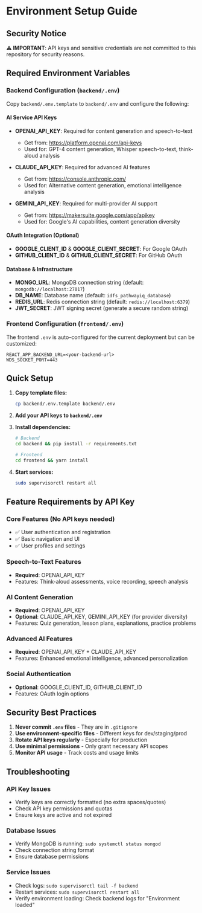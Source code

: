 # Environment Setup Guide

## Security Notice
**⚠️ IMPORTANT**: API keys and sensitive credentials are not committed to this repository for security reasons.

## Required Environment Variables

### Backend Configuration (`backend/.env`)

Copy `backend/.env.template` to `backend/.env` and configure the following:

#### AI Service API Keys
- **OPENAI_API_KEY**: Required for content generation and speech-to-text
  - Get from: https://platform.openai.com/api-keys
  - Used for: GPT-4 content generation, Whisper speech-to-text, think-aloud analysis

- **CLAUDE_API_KEY**: Required for advanced AI features  
  - Get from: https://console.anthropic.com/
  - Used for: Alternative content generation, emotional intelligence analysis

- **GEMINI_API_KEY**: Required for multi-provider AI support
  - Get from: https://makersuite.google.com/app/apikey
  - Used for: Google's AI capabilities, content generation diversity

#### OAuth Integration (Optional)
- **GOOGLE_CLIENT_ID** & **GOOGLE_CLIENT_SECRET**: For Google OAuth
- **GITHUB_CLIENT_ID** & **GITHUB_CLIENT_SECRET**: For GitHub OAuth

#### Database & Infrastructure
- **MONGO_URL**: MongoDB connection string (default: `mongodb://localhost:27017`)
- **DB_NAME**: Database name (default: `idfs_pathwayiq_database`)
- **REDIS_URL**: Redis connection string (default: `redis://localhost:6379`)
- **JWT_SECRET**: JWT signing secret (generate a secure random string)

### Frontend Configuration (`frontend/.env`)

The frontend `.env` is auto-configured for the current deployment but can be customized:

```
REACT_APP_BACKEND_URL=<your-backend-url>
WDS_SOCKET_PORT=443
```

## Quick Setup

1. **Copy template files:**
   ```bash
   cp backend/.env.template backend/.env
   ```

2. **Add your API keys to `backend/.env`**

3. **Install dependencies:**
   ```bash
   # Backend
   cd backend && pip install -r requirements.txt
   
   # Frontend  
   cd frontend && yarn install
   ```

4. **Start services:**
   ```bash
   sudo supervisorctl restart all
   ```

## Feature Requirements by API Key

### Core Features (No API keys needed)
- ✅ User authentication and registration
- ✅ Basic navigation and UI
- ✅ User profiles and settings

### Speech-to-Text Features
- **Required**: OPENAI_API_KEY
- Features: Think-aloud assessments, voice recording, speech analysis

### AI Content Generation  
- **Required**: OPENAI_API_KEY
- **Optional**: CLAUDE_API_KEY, GEMINI_API_KEY (for provider diversity)
- Features: Quiz generation, lesson plans, explanations, practice problems

### Advanced AI Features
- **Required**: OPENAI_API_KEY + CLAUDE_API_KEY
- Features: Enhanced emotional intelligence, advanced personalization

### Social Authentication
- **Optional**: GOOGLE_CLIENT_ID, GITHUB_CLIENT_ID
- Features: OAuth login options

## Security Best Practices

1. **Never commit `.env` files** - They are in `.gitignore`
2. **Use environment-specific files** - Different keys for dev/staging/prod
3. **Rotate API keys regularly** - Especially for production
4. **Use minimal permissions** - Only grant necessary API scopes
5. **Monitor API usage** - Track costs and usage limits

## Troubleshooting

### API Key Issues
- Verify keys are correctly formatted (no extra spaces/quotes)
- Check API key permissions and quotas
- Ensure keys are active and not expired

### Database Issues  
- Verify MongoDB is running: `sudo systemctl status mongod`
- Check connection string format
- Ensure database permissions

### Service Issues
- Check logs: `sudo supervisorctl tail -f backend`
- Restart services: `sudo supervisorctl restart all`
- Verify environment loading: Check backend logs for "Environment loaded"